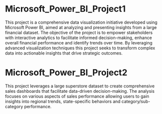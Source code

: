 # Microsoft_Power_BI_Project1

This project is a comprehensive data visualization initiative developed using Microsoft Power BI, aimed at analyzing and presenting insights from a large financial dataset. The objective of the project is to empower stakeholders with interactive analytics to facilitate informed decision-making, enhance overall financial performance and identify trends over time. By leveraging advanced visualization techniques this project seeks to transform complex data into actionable insights that drive strategic outcomes.

# Microsoft_Power_BI_Project2

This project leverages a large superstore dataset to create comprehensive sales dashboards that facilitate data-driven decision-making. The analysis focuses on various aspects of sales performance allowing users to gain insights into regional trends, state-specific behaviors and category/sub-category performance.
